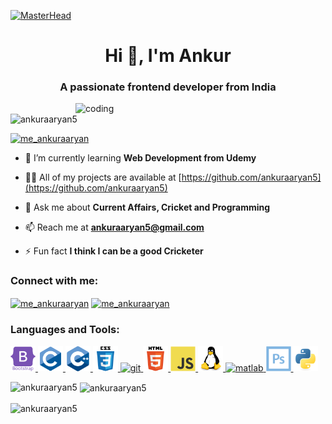 [![MasterHead](https://camo.githubusercontent.com/48ec00ed4c84e771db4a1db90b56352923a8d644452a32b434d68e97006c9337/68747470733a2f2f63686b736b696c6c732e636f6d2f77702d636f6e74656e742f75706c6f6164732f323032302f30342f504e432d416e696d617465642d42616e6e6572732e676966)](https://ankuraaryan5.io)
<h1 align="center">Hi 👋, I'm Ankur</h1>
<h3 align="center">A passionate frontend developer from India</h3>
<img align ="right" alt="coding" width="400" src="https://encrypted-tbn0.gstatic.com/images?q=tbn:ANd9GcSbzbBuI2Vzi064mAEME4GgUYwkkpHpNypr4g&usqp=CAU">


<p align="left"> <img src="https://komarev.com/ghpvc/?username=ankuraaryan5&label=Profile%20views&color=0e75b6&style=flat" alt="ankuraaryan5" /> </p>

<p align="left"> <a href="https://twitter.com/me_ankuraaryan" target="blank"><img src="https://img.shields.io/twitter/follow/me_ankuraaryan?logo=twitter&style=for-the-badge" alt="me_ankuraaryan" /></a> </p>

- 🌱 I’m currently learning **Web Development from Udemy**

- 👨‍💻 All of my projects are available at [https://github.com/ankuraaryan5](https://github.com/ankuraaryan5)

- 💬 Ask me about **Current Affairs, Cricket and Programming**

- 📫 Reach me at **ankuraaryan5@gmail.com**

- ⚡ Fun fact **I think I can be a good Cricketer**

<h3 align="left">Connect with me:</h3>
<p align="left">
<a href="https://twitter.com/me_ankuraaryan" target="blank"><img align="center" src="https://raw.githubusercontent.com/rahuldkjain/github-profile-readme-generator/master/src/images/icons/Social/twitter.svg" alt="me_ankuraaryan" height="30" width="40" /></a>
<a href="https://instagram.com/me_ankuraaryan" target="blank"><img align="center" src="https://raw.githubusercontent.com/rahuldkjain/github-profile-readme-generator/master/src/images/icons/Social/instagram.svg" alt="me_ankuraaryan" height="30" width="40" /></a>
</p>

<h3 align="left">Languages and Tools:</h3>
<p align="left"> <a href="https://getbootstrap.com" target="_blank" rel="noreferrer"> <img src="https://raw.githubusercontent.com/devicons/devicon/master/icons/bootstrap/bootstrap-plain-wordmark.svg" alt="bootstrap" width="40" height="40"/> </a> <a href="https://www.cprogramming.com/" target="_blank" rel="noreferrer"> <img src="https://raw.githubusercontent.com/devicons/devicon/master/icons/c/c-original.svg" alt="c" width="40" height="40"/> </a> <a href="https://www.w3schools.com/cpp/" target="_blank" rel="noreferrer"> <img src="https://raw.githubusercontent.com/devicons/devicon/master/icons/cplusplus/cplusplus-original.svg" alt="cplusplus" width="40" height="40"/> </a> <a href="https://www.w3schools.com/css/" target="_blank" rel="noreferrer"> <img src="https://raw.githubusercontent.com/devicons/devicon/master/icons/css3/css3-original-wordmark.svg" alt="css3" width="40" height="40"/> </a> <a href="https://git-scm.com/" target="_blank" rel="noreferrer"> <img src="https://www.vectorlogo.zone/logos/git-scm/git-scm-icon.svg" alt="git" width="40" height="40"/> </a> <a href="https://www.w3.org/html/" target="_blank" rel="noreferrer"> <img src="https://raw.githubusercontent.com/devicons/devicon/master/icons/html5/html5-original-wordmark.svg" alt="html5" width="40" height="40"/> </a> <a href="https://developer.mozilla.org/en-US/docs/Web/JavaScript" target="_blank" rel="noreferrer"> <img src="https://raw.githubusercontent.com/devicons/devicon/master/icons/javascript/javascript-original.svg" alt="javascript" width="40" height="40"/> </a> <a href="https://www.linux.org/" target="_blank" rel="noreferrer"> <img src="https://raw.githubusercontent.com/devicons/devicon/master/icons/linux/linux-original.svg" alt="linux" width="40" height="40"/> </a> <a href="https://www.mathworks.com/" target="_blank" rel="noreferrer"> <img src="https://upload.wikimedia.org/wikipedia/commons/2/21/Matlab_Logo.png" alt="matlab" width="40" height="40"/> </a> <a href="https://www.photoshop.com/en" target="_blank" rel="noreferrer"> <img src="https://raw.githubusercontent.com/devicons/devicon/master/icons/photoshop/photoshop-line.svg" alt="photoshop" width="40" height="40"/> </a> <a href="https://www.python.org" target="_blank" rel="noreferrer"> <img src="https://raw.githubusercontent.com/devicons/devicon/master/icons/python/python-original.svg" alt="python" width="40" height="40"/> </a> </p>

<p><img align="left" src="https://github-readme-stats.vercel.app/api/top-langs?username=ankuraaryan5&show_icons=true&locale=en&layout=compact" alt="ankuraaryan5" /></p>

<p>&nbsp;<img align="center" src="https://github-readme-stats.vercel.app/api?username=ankuraaryan5&show_icons=true&locale=en" alt="ankuraaryan5" /></p>

<p><img align="center" src="https://github-readme-streak-stats.herokuapp.com/?user=ankuraaryan5&" alt="ankuraaryan5" /></p>
